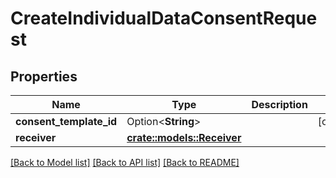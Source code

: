 # CreateIndividualDataConsentRequest

## Properties

Name | Type | Description | Notes
------------ | ------------- | ------------- | -------------
**consent_template_id** | Option<**String**> |  | [optional]
**receiver** | [**crate::models::Receiver**](Receiver.md) |  | 

[[Back to Model list]](../README.md#documentation-for-models) [[Back to API list]](../README.md#documentation-for-api-endpoints) [[Back to README]](../README.md)


